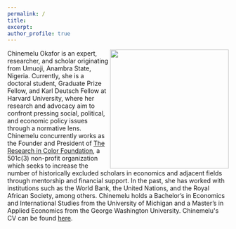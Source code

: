 ```yaml
---
permalink: /
title:
excerpt:
author_profile: true 
---
```

<img align="right" width="270" height="270" src="https://politics.princeton.edu/sites/default/files/styles/square/public/images/chine_headshot_new.jpg?h=97d761eb&itok=qMU0oj2J">


Chinemelu Okafor is an expert, researcher, and scholar originating from Umuoji, Anambra State, Nigeria. Currently, she is a doctoral student, Graduate Prize Fellow, and Karl Deutsch Fellow at Harvard University, where her research and advocacy aim to confront pressing social, political, and economic policy issues through a normative lens. Chinemelu concurrently works as the Founder and President of [The Research in Color Foundation](https://www.researchincolor.org), a 501c(3) non-profit organization which seeks to increase the number of historically excluded scholars in economics and adjacent fields through mentorship and financial support. In the past, she has worked with institutions such as the World Bank, the United Nations, and the Royal African Society, among others. Chinemelu holds a Bachelor’s in Economics and International Studies from the University of Michigan and a Master’s in Applied Economics from the George Washington University. Chinemelu's CV can be found [here](https://chinemeluokafor.github.io/CV/).
